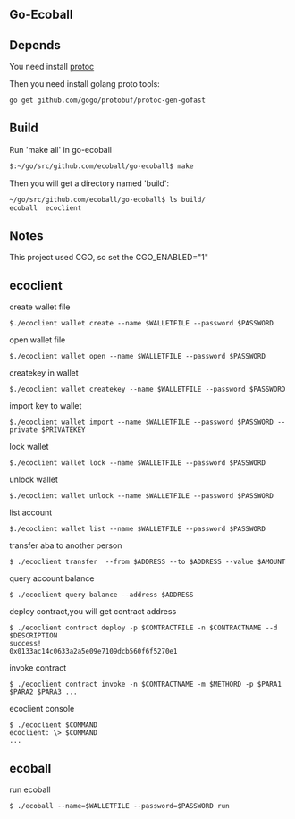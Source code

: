 Go-Ecoball
-------

## Depends
You need install [protoc](https://github.com/google/protobuf/blob/master/src/README.md) 

Then you need install golang proto tools:
```bash
go get github.com/gogo/protobuf/protoc-gen-gofast
```

## Build
Run 'make all' in go-ecoball
```bash
$:~/go/src/github.com/ecoball/go-ecoball$ make
```
Then you will get a directory named 'build':
```bash
~/go/src/github.com/ecoball/go-ecoball$ ls build/
ecoball  ecoclient
```

## Notes
This project used CGO, so set the CGO_ENABLED="1"

## ecoclient
create wallet file
```
$./ecoclient wallet create --name $WALLETFILE --password $PASSWORD
```
open wallet file
```
$./ecoclient wallet open --name $WALLETFILE --password $PASSWORD
```
createkey in wallet
```
$./ecoclient wallet createkey --name $WALLETFILE --password $PASSWORD
```
import key to wallet
```
$./ecoclient wallet import --name $WALLETFILE --password $PASSWORD --private $PRIVATEKEY
```
lock wallet
```
$./ecoclient wallet lock --name $WALLETFILE --password $PASSWORD
```
unlock wallet
```
$./ecoclient wallet unlock --name $WALLETFILE --password $PASSWORD
```
list account
```
$./ecoclient wallet list --name $WALLETFILE --password $PASSWORD
```
transfer aba  to another person
```
$ ./ecoclient transfer  --from $ADDRESS --to $ADDRESS --value $AMOUNT
```

query account balance
```
$ ./ecoclient query balance --address $ADDRESS
```

deploy contract,you will get contract address
```
$ ./ecoclient contract deploy -p $CONTRACTFILE -n $CONTRACTNAME --d $DESCRIPTION
success!
0x0133ac14c0633a2a5e09e7109dcb560f6f5270e1
```

invoke contract
```
$ ./ecoclient contract invoke -n $CONTRACTNAME -m $METHORD -p $PARA1 $PARA2 $PARA3 ...
```

ecoclient console
```
$ ./ecoclient $COMMAND
ecoclient: \> $COMMAND
...
```
## ecoball
run ecoball

```
$ ./ecoball --name=$WALLETFILE --password=$PASSWORD run
```

